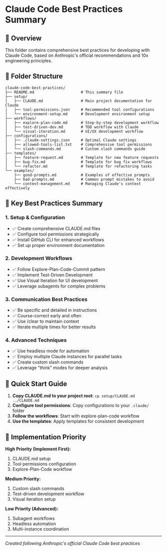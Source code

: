 # Claude Code Best Practices Summary

## 🚀 Overview
This folder contains comprehensive best practices for developing with Claude Code, based on Anthropic's official recommendations and 10x engineering principles.

## 📁 Folder Structure
```
claude-code-best-practices/
├── README.md                     # This summary file
├── setup/
│   ├── CLAUDE.md                 # Main project documentation for Claude
│   ├── tool-permissions.json     # Recommended tool configurations
│   └── environment-setup.md      # Development environment setup
├── workflows/
│   ├── explore-plan-code.md      # Step-by-step development workflow
│   ├── test-driven-dev.md        # TDD workflow with Claude
│   └── visual-iteration.md       # UI/UX development workflow
├── configurations/
│   ├── .claude-settings.json     # Optimal Claude settings
│   ├── allowed-tools-list.txt    # Comprehensive tool permissions
│   └── slash-commands.md         # Custom slash commands guide
├── templates/
│   ├── feature-request.md        # Template for new feature requests
│   ├── bug-fix.md                # Template for bug fix workflows
│   └── refactor.md               # Template for refactoring tasks
└── examples/
    ├── good-prompts.md           # Examples of effective prompts
    ├── bad-prompts.md            # Common prompt mistakes to avoid
    └── context-management.md     # Managing Claude's context effectively
```

## 🎯 Key Best Practices Summary

### 1. Setup & Configuration
- ✅ Create comprehensive CLAUDE.md files
- ✅ Configure tool permissions strategically  
- ✅ Install GitHub CLI for enhanced workflows
- ✅ Set up proper environment documentation

### 2. Development Workflows
- ✅ Follow Explore-Plan-Code-Commit pattern
- ✅ Implement Test-Driven Development
- ✅ Use Visual Iteration for UI development
- ✅ Leverage subagents for complex problems

### 3. Communication Best Practices
- ✅ Be specific and detailed in instructions
- ✅ Course-correct early and often
- ✅ Use /clear to maintain context
- ✅ Iterate multiple times for better results

### 4. Advanced Techniques
- ✅ Use headless mode for automation
- ✅ Employ multiple Claude instances for parallel tasks
- ✅ Create custom slash commands
- ✅ Leverage "think" modes for deeper analysis

## 🔧 Quick Start Guide

1. **Copy CLAUDE.md to your project root**: `cp setup/CLAUDE.md ../CLAUDE.md`
2. **Configure tool permissions**: Copy configurations to your `.claude/` folder
3. **Follow the workflows**: Start with explore-plan-code workflow
4. **Use the templates**: Apply templates for consistent development

## 🎯 Implementation Priority

**High Priority (Implement First):**
1. CLAUDE.md setup
2. Tool permissions configuration
3. Explore-Plan-Code workflow

**Medium Priority:**
1. Custom slash commands
2. Test-driven development workflow
3. Visual iteration setup

**Low Priority (Advanced):**
1. Subagent workflows
2. Headless automation
3. Multi-instance coordination

---
*Created following Anthropic's official Claude Code best practices*